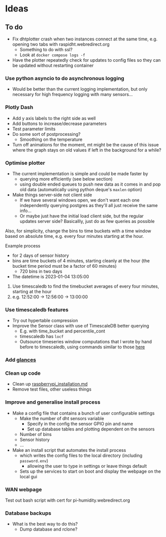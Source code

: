 # Ideas

## To do
  
- Fix dhtplotter crash when two instances connect at the same time, e.g. opening two tabs with raspidht.webredirect.org
  - Something to do with ssl?
  - Look at ```docker compose logs -f```
- Have the plotter repeatedly check for updates to config files so they can be updated without restarting container

### Use python asyncio to do asynchronous logging

- Would be better than the current logging implementation, but only necessary for high frequency logging with many sensors...

### Plotly Dash

- Add y axis labels to the right side as well
- Add buttons to increase/decrease parameters
- Test parameter limits
- Do some sort of postprocessing?
  - Smoothing on the temperature
- Turn off animations for the moment, mt might be the cause of this issue where the graph stays on old values if left in the background for a while?

### Optimise plotter

- The current implementation is simple and could be made faster by
  - querying more efficiently (see below section)
  - using double ended queues to push new data as it comes in and pop old data (automatically using python deque's ```maxlen``` option)
- Make things server-side not client side
  - If we have several windows open, we don't want each one independently querying postgres as they'll all just receive the same info...
  - Or maybe just have the initial load client side, but the regular updates server side? Basicallly, just do as few queries as possible

Also, for simplicity, change the bins to time buckets with a time window based on absolute time, e.g. every four minutes starting at the hour.

Example process

- for 2 days of sensor history
- bins are time buckets of 4 minutes, starting cleanly at the hour (the bucket time period must be a factor of 60 minutes)
  - 720 bins in two days
- The datetime is 2023-01-04 13:05:00

1. Use timescaledb to find the timebucket averages of every four minutes, starting at the hour
1. e.g. 12:52:00 -> 12:56:00 -> 13:00:00

### Use timescaledb features

- Try out hypertable compression
- Improve the Sensor class with use of TimescaleDB better querying
  - E.g. with time_bucket and percentile_cont
  - timescaledb has ```locf```
  - Outsource timeseries window computations that I wrote by hand before to timescaledb, using commands similar to those [here](https://corpglory.com/s/timescaledb-grafana-plotly-time-series-analysis/)

### Add [glances](https://hub.docker.com/r/nicolargo/glances)

### Clean up code

- Clean up [raspberrypi_installation.md](raspberrypi_installation.md)
- Remove test files, other useless things

### Improve and generalise install process

- Make a config file that contains a bunch of user configurable settings
  - Make the number of dht sensors variable
    - Specify in the config the sensor GPIO pin and name
    - Set up database tables and plotting dependent on the sensors
  - Number of bins
  - Sensor history
  - ...
- Make an install script that automates the install process
  - which writes the config files to the local directory (including ```password.env```)
    - allowing the user to type in settings or leave things default
  - Sets up the services to start on boot and display the webpage on the local gui

### WAN webpage

Test out bash script with cert for pi-humidity.webredirect.org

### Database backups

- What is the best way to do this?
  - Dump database and rclone?
